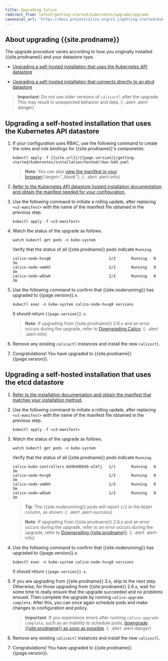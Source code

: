 ```yaml
---
title: Upgrading Calico 
redirect_from: latest/getting-started/kubernetes/upgrade/upgrade
canonical_url: 'https://docs.projectcalico.org/v3.1/getting-started/kubernetes/upgrade/upgrade'
---
```




## About upgrading {{site.prodname}}

The upgrade procedure varies according to how you originally installed {{site.prodname}}
and your datastore type.

- [Upgrading a self-hosted installation that uses the Kubernetes API datastore](#upgrading-a-self-hosted-installation-that-uses-the-kubernetes-api-datastore)

- [Upgrading a self-hosted installation that connects directly to an etcd datastore](#upgrading-a-self-hosted-installation-that-uses-the-etcd-datastore)

> **Important**: Do not use older versions of `calicoctl` after the upgrade.
> This may result in unexpected behavior and data.
{: .alert .alert-danger}


## Upgrading a self-hosted installation that uses the Kubernetes API datastore
   
1. If your configuration uses RBAC, use the following command to create the roles 
   and role bindings for {{site.prodname}}'s components:

   ```
   kubectl apply -f {{site.url}}/{{page.version}}/getting-started/kubernetes/installation/hosted/rbac-kdd.yaml
   ```
   > **Note**: You can also 
   > [view the manifest in your browser]({{site.url}}/{{page.version}}/getting-started/kubernetes/installation/hosted/rbac-kdd.yaml){:target="_blank"}.
   {: .alert .alert-info}

1. [Refer to the Kubernetes API datastore hosted installation documentation and 
   obtain the manifest needed for your configuration.](https://docs.projectcalico.org/v3.0/getting-started/kubernetes/installation/hosted/kubernetes-datastore/)

1. Use the following command to initiate a rolling update, after replacing 
   `<v3-manifest>` with the name of the manifest file obtained in the previous step.

   ```
   kubectl apply -f <v3-manifest>
   ```
   
1. Watch the status of the upgrade as follows.

   ```
   watch kubectl get pods -n kube-system
   ```
   
   Verify that the status of all {{site.prodname}} pods indicate `Running`.

   ```
   calico-node-hvvg8                          2/2       Running   0          3m
   calico-node-vm8kh                          2/2       Running   0          3m
   calico-node-w92wk                          2/2       Running   0          3m
   ```

1. Use the following command to confirm that {{site.noderunning}} has upgraded to {{page.version}}.x.

   ```
   kubectl exec -n kube-system calico-node-hvvg8 versions
   ```
   
   It should return `{{page.version}}.x`.
   
   > **Note**: If upgrading from {{site.prodname}} 2.6.x and an error occurs during 
   > the upgrade, refer to [Downgrading Calico](/{{page.version}}/getting-started/kubernetes/upgrade/downgrade).
   {: .alert .alert-info}
   
1. Remove any existing `calicoctl` instances and install the new `calicoctl`.

1. Congratulations! You have upgraded to {{site.prodname}} {{page.version}}.


## Upgrading a self-hosted installation that uses the etcd datastore

1. [Refer to the installation documentation and obtain the manifest that matches your installation
   method.](https://docs.projectcalico.org/v3.0/getting-started/kubernetes/installation/hosted/)

1. Use the following command to initiate a rolling update, after replacing 
   `<v3-manifest>` with the name of the manifest file obtained in the previous step.

   ```
   kubectl apply -f <v3-manifest>
   ```
   
1. Watch the status of the upgrade as follows.

   ```
   watch kubectl get pods -n kube-system
   ```
   
   Verify that the status of all {{site.prodname}} pods indicate `Running`.

   ```
   calico-kube-controllers-6d4b9d6b5b-wlkfj   1/1       Running   0          3m
   calico-node-hvvg8                          1/2       Running   0          3m
   calico-node-vm8kh                          1/2       Running   0          3m
   calico-node-w92wk                          1/2       Running   0          3m
   ```

   > **Tip**: The {{site.noderunning}} pods will report `1/2` in the `READY` column, as shown.
   {: .alert .alert-success}

   > **Note**: If upgrading from {{site.prodname}} 2.6.x and an error occurs during 
   > the upgrade, refer to an error occurs during the upgrade, refer to 
   > [Downgrading {{site.prodname}}](/{{page.version}}/getting-started/kubernetes/upgrade/downgrade).
   {: .alert .alert-info}
   
1. Use the following command to confirm that {{site.noderunning}} has upgraded to {{page.version}}.x.

   ```
   kubectl exec -n kube-system calico-node-hvvg8 versions
   ```
   
   It should return `{{page.version}}.x`.
   
1. If you are upgrading from {{site.prodname}} 3.x, skip to the next step. Otherwise, 
   for those upgrading from {{site.prodname}} 2.6.x, wait for some time to really 
   ensure that the upgrade succeeded and no problems ensued. Then complete the 
   upgrade by running `calico-upgrade complete`. After this, you can once again schedule 
   pods and make changes to configuration and policy. 

   > **Important**: If you experience errors after running `calico-upgrade complete`, 
   > such as an inability to schedule pods, [downgrade {{site.prodname}} as soon as possible](/{{page.version}}/getting-started/kubernetes/upgrade/downgrade).
   {: .alert .alert-danger}
   
1. Remove any existing `calicoctl` instances and install the new `calicoctl`.

1. Congratulations! You have upgraded to {{site.prodname}} {{page.version}}.

